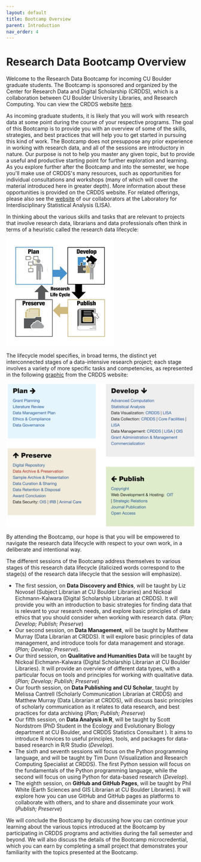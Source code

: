 ```yaml
---
layout: default
title: Bootcamp Overview
parent: Introduction
nav_order: 4
---
```

# Research Data Bootcamp Overview

Welcome to the Research Data Bootcamp for incoming CU Boulder graduate students. The Bootcamp is sponsored and organized by the Center for Research Data and Digital Scholarship (CRDDS), which is a collaboration between CU Boulder University Libraries, and Research Computing. You can view the CRDDS website [here](https://www.colorado.edu/crdds/).

As incoming graduate students, it is likely that you will work with research data at some point during the course of your respective programs. The goal of this Bootcamp is to provide you with an overview of some of the skills, strategies, and best practices that will help you to get started in pursuing this kind of work. The Bootcamp does not presuppose any prior experience in working with research data, and all of the sessions are introductory in nature. Our purpose is not to help you master any given topic, but to provide a useful and productive starting point for further exploration and learning. As you explore further after the Bootcamp and into the semester, we hope you'll make use of CRDDS's many resources, such as opportunities for individual consultations and workshops (many of which will cover the material introduced here in greater depth). More information about these opportunities is provided on the CRDDS website. For related offerings, please also see the [website](https://www.colorado.edu/lab/lisa/) of our collaborators at the Laboratory for Interdisciplinary Statistical Analysis (LISA).

In thinking about the various skills and tasks that are relevant to projects that involve research data, librarians and data professionals often think in terms of a heuristic called the research data lifecycle:

![Research Lifecycle](research_lifecycle.png)

The lifecycle model specifies, in broad terms, the distinct yet interconnected stages of a data-intensive research project; each stage involves a variety of more specific tasks and competencies, as represented in the following [graphic](https://www.colorado.edu/crdds/what-we-do/research-lifecycle) from the CRDDS website:

![Research Lifecycle Tasks](research_lifecycle_tasks.png)

By attending the Bootcamp, our hope is that you will be empowered to navigate the research data lifecycle with respect to your own work, in a deliberate and intentional way.

The different sessions of the Bootcamp address themselves to various stages of this research data lifecycle (italicized words correspond to the stage(s) of the research data lifecycle that the session will emphasize).

* The first session, on **Data Discovery and Ethics**, will be taught by Liz Novosel (Subject Librarian at CU Boulder Libraries) and Nickoal Eichmann-Kalwara (Digital Scholarship Librarian at CRDDS). It will provide you with an introduction to basic strategies for finding data that is relevant to your research needs, and explore basic principles of data ethics that you should consider when working with research data. (*Plan; Develop; Publish; Preserve*)
* Our second session, on **Data Management**, will be taught by Matthew Murray (Data Librarian at CRDDS). It will explore basic principles of data management, and introduce tools for data management and storage. (*Plan; Develop; Preserve*).
* Our third session, on **Qualitative and Humanities Data** will be taught by Nickoal Eichmann-Kalwara (Digital Scholarship Librarian at CU Boulder Libraries). It will provide an overview of different data types, with a particular focus on tools and principles for working with qualitative data. (*Plan; Develop; Publish; Preserve*)
* Our fourth session, on **Data Publishing and CU Scholar**, taught by Melissa Cantrell (Scholarly Communication Librarian at CRDDS) and Matthew Murray (Data Librarian at CRDDS), will discuss basic principles of scholarly communication as it relates to data research, and best practices for data archiving (*Plan; Publish; Preserve*)
* Our fifth session, on **Data Analysis in R**, will be taught by Scott Nordstrom (PhD Student in the Ecology and Evolutionary Biology department at CU Boulder, and CRDDS Statistics Consultant ). It aims to introduce R novices to useful principles, tools, and packages for data-based research in R/R Studio (*Develop*).
* The sixth and seventh sessions will focus on the Python programming language, and will be taught by Tim Dunn (Visualization and Research Computing Specialist at CRDDS). The first Python session will focus on the fundamentals of the Python programming language, while the second will focus on using Python for data-based research (*Develop*). 
* The eighth session, on **GitHub and GitHub Pages**, will be taught by Phil White (Earth Sciences and GIS Librarian at CU Boulder Libraries). It will explore how you can use GitHub and GitHub pages as platforms to collaborate with others, and to share and disseminate your work (*Publish; Preserve*)

We will conclude the Bootcamp by discussing how you can continue your learning about the various topics introduced at the Bootcamp by participating in CRDDS programs and activities during the fall semester and beyond. We will also discuss the details of the Bootcamp microcredential, which you can earn by completing a small project that demonstrates your familiarity with the topics presented at the Bootcamp.
